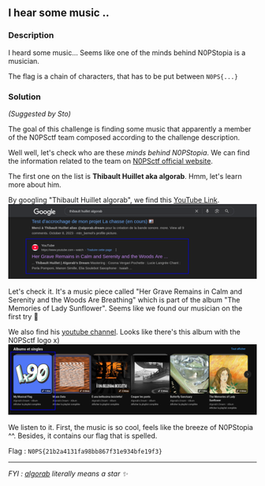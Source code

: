 ## I hear some music ..
### Description
I heard some music... Seems like one of the minds behind N0PStopia is a musician.

The flag is a chain of characters, that has to be put between `N0PS{...}`



### Solution
_(Suggested by Sto)_

The goal of this challenge is finding some music that apparently a member of the N0PSctf team composed according to the challenge description. 

Well well, let's check who are these _minds behind N0PStopia_. 
We can find the information related to the team on [N0PSctf official website](https://www.nops.re/). 

The first one on the list is **Thibault Huillet aka algorab**. 
Hmm, let's learn more about him.    

By googling "Thibault Huillet algorab", we find this [YouTube Link](https://www.youtube.com/watch?v=em4Y5--PubM).
![alt text](assets/image.png)

Let's check it. It's a music piece called "Her Grave Remains in Calm and Serenity and the Woods Are Breathing" which is part of the album "The Memories of Lady Sunflower". Seems like we found our musician on the first try 👀

We also find his [youtube channel](https://www.youtube.com/channel/UCI1sIEADXO4eQHm2B5wCnGQ). Looks like there's this album with the N0PSctf logo x) 
![alt text](assets/image-1.png)

We listen to it. First, the music is so cool, feels like the breeze of N0PStopia ^^. Besides, it contains our flag that is spelled. 

Flag : `N0PS{21b2a4131fa98bb867f31e934bfe19f3}`

--------
_FYI : [algorab](https://en.wikipedia.org/wiki/Delta_Corvi) literally means a star ✨_

